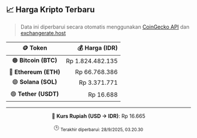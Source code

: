 

<!-- HARGA_KRIPTO -->
## 📈 Harga Kripto Terbaru

> Data ini diperbarui secara otomatis menggunakan [CoinGecko API](https://www.coingecko.com/) dan [exchangerate.host](https://exchangerate.host/)

<div align="center">

| 🪙 Token | 💰 Harga (IDR) |
|:------:|---------------:|
| 🟠 **Bitcoin (BTC)**   | Rp 1.824.482.135 |
| 🔵 **Ethereum (ETH)**  | Rp 66.768.386 |
| 🟣 **Solana (SOL)**    | Rp 3.371.771 |
| 🟢 **Tether (USDT)**   | Rp 16.688 |

---

💱 **Kurs Rupiah (USD → IDR)**: Rp 16.665

🕒 <sub>Terakhir diperbarui: 28/9/2025, 03.20.30</sub>

</div>
<!-- /HARGA_KRIPTO -->